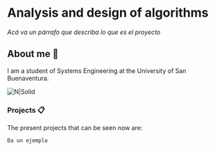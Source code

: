 # Analysis and design of algorithms

_Acá va un párrafo que describa lo que es el proyecto_

## About me 🚀

I am a student of Systems Engineering at the University of San Buenaventura.

![N|Solid](https://www.usbbog.edu.co/matlab/images/logo_acreditacion.png)


### Projects 📋

The present projects that can be seen now are:
```
Da un ejemplo
```
